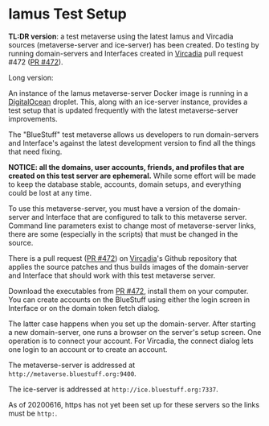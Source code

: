 # Iamus Test Setup

**TL:DR version**: a test metaverse using the latest
Iamus and Vircadia
sources (metaverse-server and ice-server) has been created.
Do testing by running domain-servers
and Interfaces created in [Vircadia] pull request #472 ([PR #472]).

Long version:

An instance of the Iamus metaverse-server Docker image
is running in a [DigitalOcean] droplet.
This, along with an ice-server instance,
provides a test setup that is updated frequently with the
latest metaverse-server improvements.

The "BlueStuff" test metaverse allows us developers to
run domain-servers and Interface's against the latest development
version to find all the things that need fixing.

**NOTICE: all the domains, user accounts, friends, and profiles that
are created on this test server are ephemeral.**
While some effort
will be made to keep the database stable, accounts, domain setups,
and everything could be lost at any time.

To use this metaverse-server, you must have a version of
the domain-server and Interface that are configured to talk to
this metaverse server.
Command line parameters exist to change most of metaverse-server
links, there are some (especially in the scripts) that must
be changed in the source.

There is a pull request ([PR #472]) on [Vircadia]'s Github
repository that applies the source patches and thus builds
images of the domain-server and Interface that should work
with this test metaverse server.

Download the executables from [PR #472], install them on
your computer. You can create accounts on the BlueStuff
using either the login screen in Interface or on the domain
token fetch dialog.

The latter case happens when you set up the domain-server.
After starting a new domain-server, one runs a browser on the
server's setup screen. One operation is to connect your account.
For Vircadia, the connect dialog lets one login to an account
or to create an account.


The metaverse-server is addressed at `http://metaverse.bluestuff.org:9400`.

The ice-server is addressed at `http://ice.bluestuff.org:7337`.

As of 20200616, https has not yet been set up for these servers so
the links must be `http:`.

[Vircadia]: https://github.com/vircadia/vircadia
[vircadia-builder]: https://github.com/vircadia/vircadia-builder
[Docker]: https://docker.io/
[DigitalOcean]: https://DigitalOcean.com/
[Running Docker Image]: ./RunningDockerImage.md
[PR #472]: https://github.com/vircadia/vircadia/pull/472
